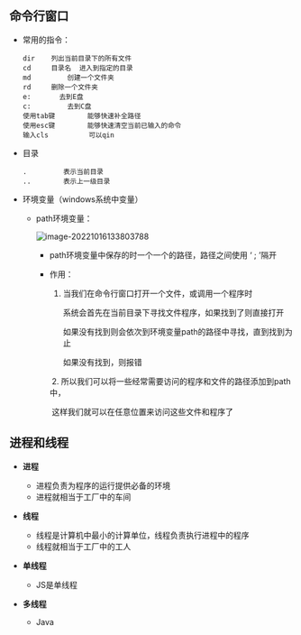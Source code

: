 ## 命令行窗口

- 常用的指令：

  ```
  dir 	 列出当前目录下的所有文件
  cd   	 目录名  进入到指定的目录
  md 	 	 创建一个文件夹
  rd  	 删除一个文件夹
  e:       去到E盘
  c: 		 去到C盘
  使用tab键		能够快速补全路径
  使用esc键		能够快速清空当前已输入的命令
  输入cls  		 可以qin
  ```

- 目录

  ```
  . 	 	表示当前目录
  .. 		表示上一级目录
  ```

- 环境变量（windows系统中变量）

  - path环境变量：
  
    ![image-20221016133803788](https://aruiblogimages.oss-cn-hangzhou.aliyuncs.com/img/image-20221016133803788.png)
  
    - path环境变量中保存的时一个一个的路径，路径之间使用   ‘   ;   ’隔开
  
    - 作用：
  
      1. 当我们在命令行窗口打开一个文件，或调用一个程序时
  
         系统会首先在当前目录下寻找文件程序，如果找到了则直接打开
  
         如果没有找到则会依次到环境变量path的路径中寻找，直到找到为止
  
         如果没有找到，则报错
  
         
  
      ​	2.   所以我们可以将一些经常需要访问的程序和文件的路径添加到path中，
  
      ​			这样我们就可以在任意位置来访问这些文件和程序了
  
      

## 进程和线程

- **进程**
  - 进程负责为程序的运行提供必备的环境
  - 进程就相当于工厂中的车间

- **线程**
  - 线程是计算机中最小的计算单位，线程负责执行进程中的程序
  - 线程就相当于工厂中的工人

- **单线程**
  - JS是单线程
- **多线程**
  - Java